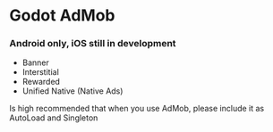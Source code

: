 # Godot AdMob
### Android only, iOS still in development
- Banner 
- Interstitial
- Rewarded
- Unified Native (Native Ads)

Is high recommended that when you use AdMob, please include it as AutoLoad and Singleton
